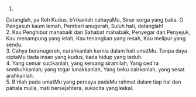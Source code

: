 1.
Datanglah, ya Roh Kudus, b'rikanlah cahayaMu,
Sinar sorga yang baka. O Pengasuh kaum lemah,
Pemberi anugerah, Suluh hati, datanglah!
<br>
2.
Kau Penghibur mahabaik dan Sahabat mahabaik,
Penyegar dan Penyejuk, Kau menampung yang lelah,
Kau tenangkan yang resah, Kau melipur yang sendu.
<br>
3.
Cahya beranugerah, curahkanlah kurnia dalam hati umatMu.
Tanpa daya ciptaMu tiada insan yang kudus,
tiada hidup yang teduh.
<br>
4.
Yang cemar sucikanlah, yang kersang siramilah,
Yang ced'ra sembuhkanlah; yang tegar lunakkanlah,
Yang beku cairkanlah, yang sesat arahkanlah.
<br>
5.
B'rilah pada umatMu yang percaya padaMu
rahmat dalam tiap hal dan pahala mulia,
mati bersejahtera, sukacita yang kekal.